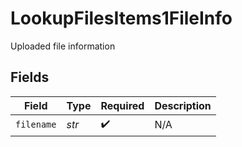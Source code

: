 # LookupFilesItems1FileInfo

Uploaded file information


## Fields

| Field              | Type               | Required           | Description        |
| ------------------ | ------------------ | ------------------ | ------------------ |
| `filename`         | *str*              | :heavy_check_mark: | N/A                |